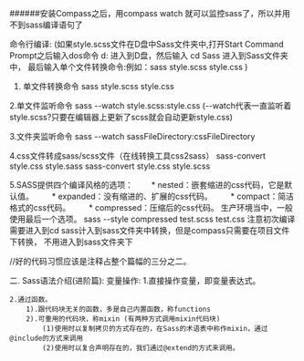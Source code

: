 ######安装Compass之后，用compass watch 就可以监控sass了，所以并用不到sass编译语句了

命令行编译:
  (如果style.scss文件在D盘中Sass文件夹中,打开Start Command Prompt之后输入dos命令 d: 进入到D盘，然后输入 cd Sass 进入到Sass文件夹中，
    最后输入单个文件转换命令:例如：sass style.scss style.css )
   1. 单文件转换命令
    sass style.scss style.css

   2.单文件监听命令
    sass --watch style.scss:style.css
    (--watch代表一直监听着style.scss?只要在编辑器上更新了scss就会自动更新style.css)

  3.文件夹监听命令
    sass --watch sassFileDirectory:cssFileDirectory

  4.css文件转成sass/scss文件（在线转换工具css2sass）
    sass-convert style.css style.sass
    sass-convert style.css style.scss

  5.SASS提供四个编译风格的选项：
  　　* nested：嵌套缩进的css代码，它是默认值。
  　　* expanded：没有缩进的、扩展的css代码。
  　　* compact：简洁格式的css代码。
  　　* compressed：压缩后的css代码。
    生产环境当中，一般使用最后一个选项。
      sass --style compressed test.scss test.css  注意初次编译需要进入到cd sass计入到sass文件夹中转换，但是compass只需要在项目文件下转换，
      不用进入到sass文件夹下


//好的代码习惯应该是注释占整个篇幅的三分之二。


二. Sass语法介绍(进阶篇):
变量操作:
    1.直接操作变量，即变量表达式。
    
    2.通过函数。
        1).跟代码块无关的函数，多是自己内置函数，称functions
        2).可重用的代码块，称mixin (有两种方式调用mixin代码块)
            (1)使用时以复制拷贝的方式存在的，在Sass的术语表中称作mixin，通过@include的方式来调用
            (2)使用时以复合声明存在的，我们通过@extend的方式来调用。


